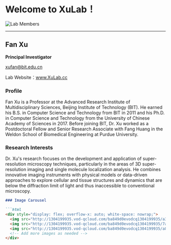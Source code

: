 # Welcome to XuLab！

![Lab Members](http://1304199935.vod-qcloud.com/ba849d0evodcq1304199935/3119f5e81253642700552398894/w4xRqHm2A7cA.png) 

---

## Fan Xu

**Principal Investigator**

xufan@bit.edu.cn

Lab Website：www.XuLab.cc

### Profile

Fan Xu is a Professor at the Advanced Research Institute of Multidisciplinary Sciences, Beijing Institute of Technology (BIT). He earned his B.S. in Computer Science and Technology from BIT in 2011 and his Ph.D. in Computer Science and Technology from the University of Chinese Academy of Sciences in 2017. Before joining BIT, Dr. Xu worked as a Postdoctoral Fellow and Senior Research Associate with Fang Huang in the Weldon School of Biomedical Engineering at Purdue University.

### Research Interests

Dr. Xu's research focuses on the development and application of super-resolution microscopy techniques, particularly in the areas of 3D super-resolution imaging and single molecule localization analysis. He combines innovative imaging instruments with physical models or data-driven approaches to explore cellular and tissue structures and dynamics that are below the diffraction limit of light and thus inaccessible to conventional microscopy.



~~~markdown
### Image Carousel

```html
<div style="display: flex; overflow-x: auto; white-space: nowrap;">
  <img src="http://1304199935.vod-qcloud.com/ba849d0evodcq1304199935/a3e30fba1253642700540096726/K1UDUbLm3LoA.png" alt="Image 1" style="width: 100px; height: auto; margin: 10px;">
  <img src="http://1304199935.vod-qcloud.com/ba849d0evodcq1304199935/7a21b57d1253642700539652534/zBIfSagx4doA.png" alt="Image 2" style="width: 100px; height: auto; margin: 10px;">
  <img src="http://1304199935.vod-qcloud.com/ba849d0evodcq1304199935/a820c1b71253642700540236466/rxgKiotmLoYA.png" alt="Image 3" style="width: 100px; height: auto; margin: 10px;">
  <!-- Add more images as needed -->
</div>
~~~
